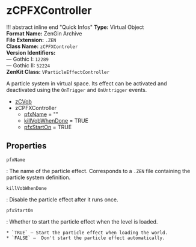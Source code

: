 # zCPFXController

!!! abstract inline end "Quick Infos"
    **Type:** Virtual Object<br/>
    **Format Name:** ZenGin Archive<br/>
    **File Extension:** `.ZEN`<br/>
    **Class Name:** `zCPFXControler`<br/>
    **Version Identifiers:**<br />
    — Gothic I: `12289`<br/>
    — Gothic II: `52224`<br/>
    **ZenKit Class:** `VParticleEffectController`

A particle system in virtual space. Its effect can be activated and deactivated using the `OnTrigger` and `OnUntrigger`
events.

<ul class="sp-list">
    <li class="sp-type"><a href="../zCVob/">zCVob</a></li>
    <li class="sp-type">
        <span>zCPFXController</span>
        <ul class="sp-list">
            <li class="sp-string"><a href="#pfxName">pfxName</a> = ""</li>
            <li class="sp-bool"><a href="#killVobWhenDone">killVobWhenDone</a> = TRUE</li>
            <li class="sp-bool"><a href="#pfxStartOn">pfxStartOn</a> = TRUE</li>
        </ul>
    </li>
</ul>

## Properties

<a name="pfxName" class="t-str"></a> `pfxName`

:   The name of the particle effect. Corresponds to a `.ZEN` file containing the particle system definition.

<a name="killVobWhenDone" class="t-bool"></a> `killVobWhenDone`

:   Disable the particle effect after it runs once.

<a name="pfxStartOn" class="t-bool"></a> `pfxStartOn`

:   Whether to start the particle effect when the level is loaded.
    
    * `TRUE` — Start the particle effect when loading the world.
    * `FALSE` —  Don't start the particle effect automatically.

